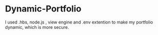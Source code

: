 # Dynamic-Portfolio
I used  .hbs, node.js , view engine and .env extention to make my portfolio dynamic, which is more secure.
